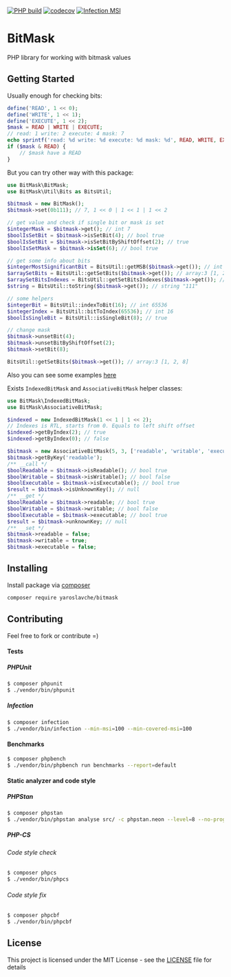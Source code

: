 [![PHP build](https://github.com/yaroslavche/BitMask/actions/workflows/php.yml/badge.svg)](https://github.com/yaroslavche/BitMask/actions/workflows/php.yml)
[![codecov](https://codecov.io/gh/yaroslavche/bitmask/branch/main/graph/badge.svg)](https://codecov.io/gh/yaroslavche/bitmask)
[![Infection MSI](https://badge.stryker-mutator.io/github.com/yaroslavche/BitMask/main)](https://infection.github.io)
# BitMask

PHP library for working with bitmask values

## Getting Started
Usually enough for checking bits: 
```php
define('READ', 1 << 0);
define('WRITE', 1 << 1);
define('EXECUTE', 1 << 2);
$mask = READ | WRITE | EXECUTE;
// read: 1 write: 2 execute: 4 mask: 7
echo sprintf('read: %d write: %d execute: %d mask: %d', READ, WRITE, EXECUTE, $mask);
if ($mask & READ) {
    // $mask have a READ
}
```

But you can try other way with this package:
```php
use BitMask\BitMask;
use BitMask\Util\Bits as BitsUtil;

$bitmask = new BitMask();
$bitmask->set(0b111); // 7, 1 << 0 | 1 << 1 | 1 << 2

// get value and check if single bit or mask is set 
$integerMask = $bitmask->get(); // int 7
$boolIsSetBit = $bitmask->isSetBit(4); // bool true
$boolIsSetBit = $bitmask->isSetBitByShiftOffset(2); // true
$boolIsSetMask = $bitmask->isSet(6); // bool true

// get some info about bits
$integerMostSignificantBit = BitsUtil::getMSB($bitmask->get()); // int 3
$arraySetBits = BitsUtil::getSetBits($bitmask->get()); // array:3 [1, 2, 4]
$arraySetBitsIndexes = BitsUtil::getSetBitsIndexes($bitmask->get()); // array:3 [0, 1, 2]
$string = BitsUtil::toString($bitmask->get()); // string "111"

// some helpers
$integerBit = BitsUtil::indexToBit(16); // int 65536
$integerIndex = BitsUtil::bitToIndex(65536); // int 16
$boolIsSingleBit = BitsUtil::isSingleBit(8); // true

// change mask 
$bitmask->unsetBit(4);
$bitmask->unsetBitByShiftOffset(2);
$bitmask->setBit(8);

BitsUtil::getSetBits($bitmask->get()); // array:3 [1, 2, 8]
```

Also you can see some examples [here](/src/BitMaskInterface.php)

Exists `IndexedBitMask` and `AssociativeBitMask` helper classes:
```php
use BitMask\IndexedBitMask;
use BitMask\AssociativeBitMask;

$indexed = new IndexedBitMask(1 << 1 | 1 << 2);
// Indexes is RTL, starts from 0. Equals to left shift offset
$indexed->getByIndex(2); // true
$indexed->getByIndex(0); // false

$bitmask = new AssociativeBitMask(5, 3, ['readable', 'writable', 'executable']);
$bitmask->getByKey('readable');
/** __call */
$boolReadable = $bitmask->isReadable(); // bool true
$boolWritable = $bitmask->isWritable(); // bool false
$boolExecutable = $bitmask->isExecutable(); // bool true
$result = $bitmask->isUnknownKey(); // null
/** __get */
$boolReadable = $bitmask->readable; // bool true
$boolWritable = $bitmask->writable; // bool false
$boolExecutable = $bitmask->executable; // bool true
$result = $bitmask->unknownKey; // null
/** __set */
$bitmask->readable = false;
$bitmask->writable = true;
$bitmask->executable = false;
``` 

## Installing

Install package via [composer](https://getcomposer.org/) 
```bash
composer require yaroslavche/bitmask
```

## Contributing

Feel free to fork or contribute =)

#### Tests
##### PHPUnit
```bash
$ composer phpunit
$ ./vendor/bin/phpunit
```
##### Infection
```bash
$ composer infection
$ ./vendor/bin/infection --min-msi=100 --min-covered-msi=100
```
#### Benchmarks
```bash
$ composer phpbench
$ ./vendor/bin/phpbench run benchmarks --report=default
```
#### Static analyzer and code style
##### PHPStan
```bash
$ composer phpstan
$ ./vendor/bin/phpstan analyse src/ -c phpstan.neon --level=8 --no-progress -vvv --memory-limit=1024M
```
##### PHP-CS
###### Code style check
```bash
$ composer phpcs
$ ./vendor/bin/phpcs
```
###### Code style fix
```bash
$ composer phpcbf
$ ./vendor/bin/phpcbf
```

## License

This project is licensed under the MIT License - see the [LICENSE](LICENSE) file for details
